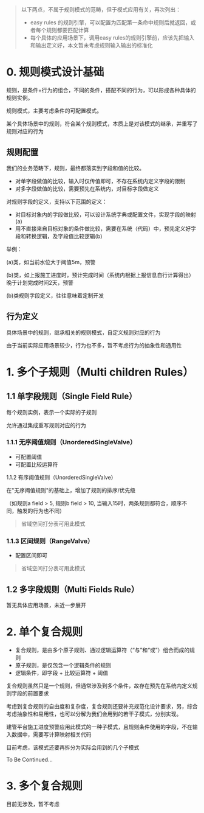 > 以下两点，不属于规则模式的范畴，但于模式应用有关，再次列出：
> - easy rules 的规则引擎，可以配置为匹配第一条命中规则后就返回，或者每个规则都要匹配计算
> - 每个具体的应用场景下，调用easy rules的规则引擎前，应该先把输入和输出定义好，本文暂未考虑规则输入输出的标准化

# 0. 规则模式设计基础

规则，是条件+行为的组合，不同的条件，搭配不同的行为，可以形成各种具体的规则实例。

规则模式，主要考虑条件的可配置模式。

某个具体场景中的规则，符合某个规则模式，本质上是对该模式的继承，并重写了规则对应的行为

## 规则配置

我们的业务范畴下，规则，最终都落实到字段和值的比较。
- 对单字段做值的比较，输入时仅传值即可，不存在系统内定义字段的限制
- 对多字段做值的比较，需要预先在系统内，对目标字段做定义

对规则字段的定义，支持以下范围的定义：
- 对目标对象内的字段做比较，可以设计系统字典或配置文件，实现字段的映射(a)
- 用不直接来自目标对象的条件做比较，需要在系统（代码）中，预先定义好字段和转换逻辑，及字段值比较逻辑(b)

举例：

(a)类，如当前水位大于阈值5m，预警

(b)类，如上报施工进度时，预计完成时间（系统内根据上报信息自行计算得出）晚于计划完成时间2天，预警


(b)类规则字段定义，往往意味着定制开发

## 行为定义

具体场景中的规则，继承相关的规则模式，自定义规则对应的行为

由于当前实际应用场景较少，行为也不多，暂不考虑行为的抽象性和通用性



# 1. 多个子规则（Multi children Rules）

## 1.1 单字段规则（Single Field Rule）

每个规则实例，表示一个实际的子规则

允许通过集成重写规则对应的行为

### 1.1.1 无序阈值规则（UnorderedSingleValve）

- 可配置阈值
- 可配置比较运算符

1.1.2 有序阈值规则（UnorderedSingleValve）

在"无序阈值规则"的基础上，增加了规则的排序/优先级

（如规则a field > 5, 规则b field > 10, 当输入15时，两条规则都符合，顺序不同，触发的行为也不同）

> 省域空间打分表可用此模式

### 1.1.3 区间规则（RangeValve）

- 配置区间即可

> 省域空间打分表可用此模式


## 1.2 多字段规则（Multi Fields Rule）

暂无具体应用场景，未近一步展开

# 2. 单个复合规则

- 复合规则，是由多个原子规则、通过逻辑运算符（“与”和“或”）组合而成的规则
- 原子规则，是仅包含一个逻辑条件的规则
- 逻辑条件，即字段 + 比较运算符 + 阈值

复合规则虽然只是一个规则，但通常涉及到多个条件，故存在预先在系统内定义规则字段的前置要求

考虑到复合规则的自由度和复杂度，复合规则还要补充规范化设计要求，另，综合考虑抽象性和易用性，也可以分解为我们会用到的若干子模式，分别实现。

建管平台施工进度预警应用此模式的一种子模式，且规则条件使用的字段，不在输入数据中，需要写计算映射相关代码

目前考虑，该模式还要再拆分为实际会用到的几个子模式

To Be Continued...

# 3. 多个复合规则

目前无涉及，暂不考虑


